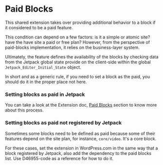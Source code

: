 Paid Blocks
===========

This shared extension takes over providing additional behavior to a block if it considered to be a paid feature.

This condition can depend on a few factors: is it a simple or atomic site? have the have site a paid or free plan? However, from the perspective of paid-blocks implementation, it relies on the business-layer system.

Ultimately, the feature defines the availability of the blocks by checking data from the Jetpack global state provide on the client-side within the global `Jetpack_Editor_Initial_State` object.

In short and as a generic rule, if you need to set a block as the paid, you should do it in the proper place not here.

### Setting blocks as paid in Jetpack

You can take a look at the Extension doc, [Paid Blocks](extensions/README.md#paid-blocks) section to know more about this process.

### Setting blocks as paid not registered by Jetpack

Sometimes some blocks need to be defined as paid because some of their features depend on the site plan, for instance, `core/video`. It's a core block.

For these cases, set the extension in WordPress.com in the same way that a block registered by Jetpack, also add the dependency to the paid blocks list. Use D46955-code as a reference for how to do it. 
